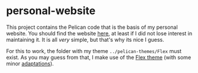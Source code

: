 # personal-website
This project contains the Pelican code that is the basis of my personal website. You should find the website [here](https://www.swnkls.com), 
at least if I did not lose interest in maintaining it. It is all *very* simple, but that's why its nice I guess.

For this to work, the folder with my theme `../pelican-themes/Flex` must exist. As you may guess from that, I make use of the  [Flex theme](https://github.com/alexandrevicenzi/Flex) (with some minor [adaptations](https://github.com/WetenSchaap/Flex)). 
